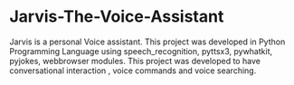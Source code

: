 # Jarvis-The-Voice-Assistant
Jarvis is a personal Voice assistant.
This project was developed in Python Programming Language using speech_recognition, 
pyttsx3, pywhatkit, pyjokes, webbrowser modules. 
This project was developed to have conversational interaction , voice commands and voice searching.
